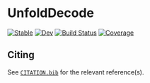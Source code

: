 # UnfoldDecode

[![Stable](https://img.shields.io/badge/docs-stable-blue.svg)](https://behinger.github.io/UnfoldDecode.jl/stable/)
[![Dev](https://img.shields.io/badge/docs-dev-blue.svg)](https://behinger.github.io/UnfoldDecode.jl/dev/)
[![Build Status](https://github.com/behinger/UnfoldDecode.jl/actions/workflows/CI.yml/badge.svg?branch=main)](https://github.com/behinger/UnfoldDecode.jl/actions/workflows/CI.yml?query=branch%3Amain)
[![Coverage](https://codecov.io/gh/behinger/UnfoldDecode.jl/branch/main/graph/badge.svg)](https://codecov.io/gh/behinger/UnfoldDecode.jl)

## Citing

See [`CITATION.bib`](CITATION.bib) for the relevant reference(s).
